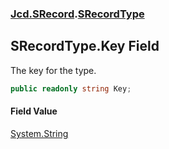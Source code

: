 ### [Jcd.SRecord](Jcd.SRecord.md 'Jcd.SRecord').[SRecordType](Jcd.SRecord.SRecordType.md 'Jcd.SRecord.SRecordType')

## SRecordType.Key Field

The key for the type.

```csharp
public readonly string Key;
```

#### Field Value
[System.String](https://docs.microsoft.com/en-us/dotnet/api/System.String 'System.String')